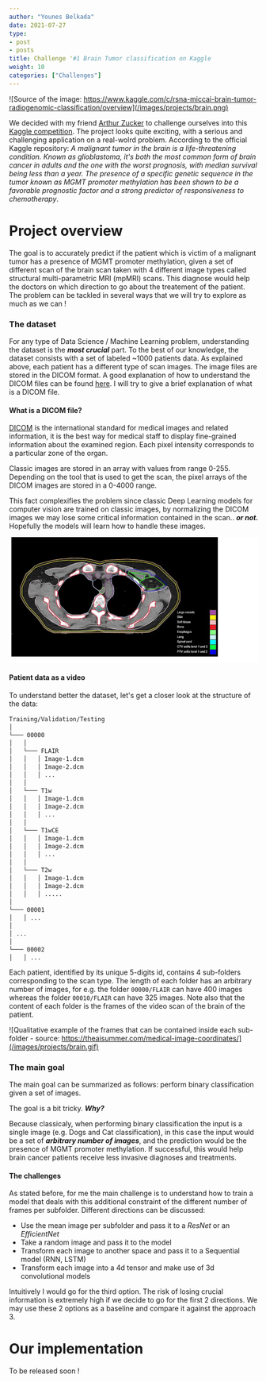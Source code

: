 ```yaml
---
author: "Younes Belkada"
date: 2021-07-27
type:
- post 
- posts
title: Challenge '#1 Brain Tumor classification on Kaggle
weight: 10
categories: ["Challenges"]
---
```


![Source of the image: https://www.kaggle.com/c/rsna-miccai-brain-tumor-radiogenomic-classification/overview](/images/projects/brain.png)


We decided with my friend [Arthur Zucker](https://arthurzucker.github.io/) to challenge ourselves into this [Kaggle competition](https://www.kaggle.com/c/rsna-miccai-brain-tumor-radiogenomic-classification/overview).
The project looks quite exciting, with a serious and challenging application on a real-wolrd problem. According to the official Kaggle repository: *A malignant tumor in the brain is a life-threatening condition. Known as glioblastoma, it's both the most common form of brain cancer in adults and the one with the worst prognosis, with median survival being less than a year. The presence of a specific genetic sequence in the tumor known as MGMT promoter methylation has been shown to be a favorable prognostic factor and a strong predictor of responsiveness to chemotherapy*. 



# Project overview

The goal is to accurately predict if the patient which is victim of a malignant tumor has a presence of MGMT promoter methylation, given a set of different scan of the brain scan taken with 4 different image types called structural multi-parametric MRI (mpMRI) scans. This diagnose would help the doctors on which direction to go about the treatement of the patient.
The problem can be tackled in several ways that we will try to explore as much as we can !


### The dataset

For any type of Data Science / Machine Learning problem, understanding the dataset is the ***most crucial*** part. To the best of our knowledge, the dataset consists with a set of labeled ~1000 patients data. As explained above, each patient has a different type of scan images. The image files are stored in the DICOM format. A good explanation of how to understand the DICOM files can be found [here](https://www.researchgate.net/post/Deep_Learning_What_is_the_best_way_to_to_feed_dicom_files_into_object_detection_algorithm). I will try to give a brief explanation of what is a DICOM file.

#### What is a DICOM file?

[DICOM](https://www.dicomstandard.org/) is the international standard for medical images and related information, it is the best way for medical staff to display fine-grained information about the examined region. Each pixel intensity corresponds to a particular zone of the organ. 

Classic images are stored in an array with values from range 0-255. Depending on the tool that is used to get the scan, the pixel arrays of the DICOM images are stored in a 0-4000 range. 

This fact complexifies the problem since classic Deep Learning models for computer vision are trained on classic images, by normalizing the DICOM images we may lose some critical information contained in the scan.. ***or not.*** Hopefully the models will learn how to handle these images. 

![Example of a DICOM scan. Each pixel intensity is mapped to a particular region of the organ (skin, bone, etc.)](/images/projects/scan_dicom.png)

#### Patient data as a video

To understand better the dataset, let's get a closer look at the structure of the data:
```shell
Training/Validation/Testing
│
└─── 00000
│   │
│   └─── FLAIR
│   │   │ Image-1.dcm
│   │   │ Image-2.dcm
│   │   │ ...
│   │   
│   └─── T1w
│   │   │ Image-1.dcm
│   │   │ Image-2.dcm
│   │   │ ...
│   │   
│   └─── T1wCE
│   │   │ Image-1.dcm
│   │   │ Image-2.dcm
│   │   │ ...
│   │   
│   └─── T2w
│   │   │ Image-1.dcm
│   │   │ Image-2.dcm
│   │   │ .....
│   
└─── 00001
│   │ ...
│   
│ ...   
│   
└─── 00002
│   │ ...                 
```
Each patient, identified by its unique 5-digits id, contains 4 sub-folders corresponding to the scan type. The length of each folder has an arbitrary number of images, for e.g. the folder ```00000/FLAIR``` can have 400 images whereas the folder ```00010/FLAIR``` can have 325 images. Note also that the content of each folder is the frames of the video scan of the brain of the patient.

![Qualitative example of the frames that can be contained inside each sub-folder - source: https://theaisummer.com/medical-image-coordinates/](/images/projects/brain.gif)

### The main goal

The main goal can be summarized as follows: perform binary classification given a set of images.

The goal is a bit tricky. ***Why?***

Because classicaly, when performing binary classification the input is a single image (e.g. Dogs and Cat classification), in this case the input would be a set of ***arbitrary number of images***, and the prediction would be the presence of MGMT promoter methylation. If successful, this would help brain cancer patients receive less invasive diagnoses and treatments. 

#### The challenges

As stated before, for me the main challenge is to understand how to train a model that deals with this additional constraint of the different number of frames per subfolder. Different directions can be discussed:

* Use the mean image per subfolder and pass it to a *ResNet* or an *EfficientNet*
* Take a random image and pass it to the model
* Transform each image to another space and pass it to a Sequential model (RNN, LSTM)
* Transform each image into a 4d tensor and make use of 3d convolutional models

Intuitively I would go for the third option. The risk of losing crucial information is extremely high if we decide to go for the first 2 directions. We may use these 2 options as a baseline and compare it against the approach 3.

# Our implementation

To be released soon !